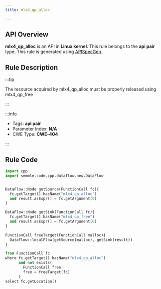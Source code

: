 ```yaml
---
title: mlx4_qp_alloc

---
```



## API Overview
**mlx4_qp_alloc** is an API in **Linux kernel**. This rule belongs to the **api pair** type. This rule is generated using [APISpecGen](../../tools/APISpecGen).
## Rule Description

:::tip

The resource acquired by mlx4_qp_alloc must be properly released using mlx4_qp_free

:::

:::info

- Tags: **api pair**
- Parameter Index: **N/A**
- CWE Type: **CWE-404**

:::

## Rule Code
```python
import cpp
import semmle.code.cpp.dataflow.new.DataFlow


DataFlow::Node getSource(FunctionCall fc){
  fc.getTarget().hasName("mlx4_qp_alloc")
  and result.asExpr() = fc.getArgument(0)
}

DataFlow::Node getSink(FunctionCall fc){
  fc.getTarget().hasName("mlx4_qp_free")
  and result.asExpr() = fc.getArgument(0)
}

FunctionCall freeTarget(FunctionCall malloc){
  DataFlow::localFlow(getSource(malloc), getSink(result))
}

from FunctionCall fc
where fc.getTarget().hasName("mlx4_qp_alloc")
      and not exists(
        FunctionCall free| 
        free = freeTarget(fc)
      )
select fc.getLocation()

    
```